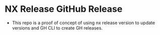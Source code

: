 # NX Release GitHub Release

- This repo is a proof of concept of using nx release version to update versions and GH CLI to create GH releases.
